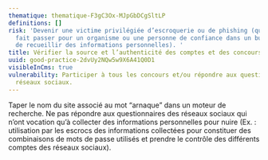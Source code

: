 ```yaml
---
thematique: thematique-F3gC3Ox-MJpGbDCgSltLP
definitions: []
risk: 'Devenir une victime privilégiée d’escroquerie ou de phishing (quelqu’un se
  fait passer pour un organisme ou une personne de confiance dans un but malveillant
  de recueillir des informations personnelles). '
title: Vérifier la source et l’authenticité des comptes et des concours en ligne.
uuid: good-practice-2dvUy2NQw5w9X6A41Q0D1
visibleInCms: true
vulnerability: Participer à tous les concours et/ou répondre aux questionnaires des
  réseaux sociaux.
---
```


Taper le nom du site associé au mot “arnaque” dans un moteur de recherche. Ne pas répondre aux questionnaires des réseaux sociaux qui n’ont vocation qu’à collecter des informations personnelles pour nuire (Ex. : utilisation par les escrocs des informations collectées pour constituer des combinaisons de mots de passe utilisés et prendre le contrôle des différents comptes des réseaux sociaux).